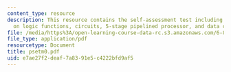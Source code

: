 ```yaml
---
content_type: resource
description: This resource contains the self-assessment test including problems based
  on logic functions, circuits, 5-stage pipelined processor, and data cache.
file: /media/https%3A/open-learning-course-data-rc.s3.amazonaws.com/6-823-computer-system-architecture-fall-2005/e7ae27f2deaf7a8391e5c4222bfd9af5_psetm0.pdf
file_type: application/pdf
resourcetype: Document
title: psetm0.pdf
uid: e7ae27f2-deaf-7a83-91e5-c4222bfd9af5
---
```

